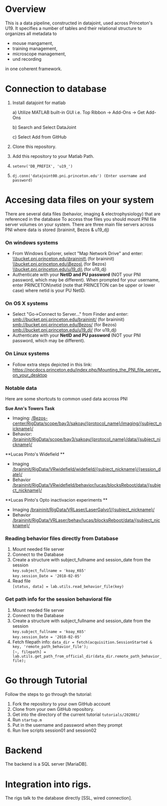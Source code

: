 
# Overview
This is a data pipeline, constructed in datajoint, used across Princeton's U19.
It specifies a number of tables and their relational structure to organizes all metadata to
* mouse mangament,
* training management,
* microscope management,
* und recording

in one coherent framework.

# Connection to database
1. Install datajoint for matlab 
      
      a) Utilize MATLAB built-in GUI i.e. Top Ribbon -> Add-Ons -> Get Add-Ons
      
      b) Search and Select DataJoint
      
      c) Select Add from GitHub
      
2. Clone this repository.
3. Add this repository to your Matlab Path.         
4. ``` setenv('DB_PREFIX', 'u19_') ```
5. ``` dj.conn('datajoint00.pni.princeton.edu') (Enter username and password) ```

# Accesing data files on your system
There are several data files (behavior, imaging & electrophysiology) that are referenced in the database
To access thse files you should mount PNI file server volumes on your system.
There are three main file servers across PNI where data is stored (braininit, Bezos & u19_dj)

### On windows systems
- From Windows Explorer, select "Map Network Drive" and enter: <br>
    [\\\bucket.pni.princeton.edu\braininit\\]() (for braininit) <br>
    [\\\bucket.pni.princeton.edu\Bezos\\]()     (for Bezos) <br>
    [\\\bucket.pni.princeton.edu\u19_dj\\]()   (for u19_dj) <br>
- Authenticate with your **NetID and PU password** (NOT your PNI password, which may be different). When prompted for your username, enter PRINCETON\netid (note that PRINCETON can be upper or lower case) where netid is your PU NetID.
  
### On OS X systems
- Select "Go->Connect to Server..." from Finder and enter: <br>
    [smb://bucket.pni.princeton.edu/braininit/]()    (for braininit) <br>
    [smb://bucket.pni.princeton.edu/Bezos/]()    (for Bezos) <br>
    [smb://bucket.pni.princeton.edu/u19_dj/]()   (for u19_dj) <br>
- Authenticate with your **NetID and PU password** (NOT your PNI password, which may be different).

### On Linux systems
- Follow extra steps depicted in this link: https://npcdocs.princeton.edu/index.php/Mounting_the_PNI_file_server_on_your_desktop

### Notable data 
Here are some shortcuts to common used data accross PNI

**Sue Ann's Towers Task**
- Imaging: [/Bezos-center/RigData/scope/bay3/sakoay/{protocol_name}/imaging/{subject_nickname}/]() 
- Behavior: [/braininit/RigData/scope/bay3/sakoay/{protocol_name}/data/{subject_nickname}/]()

**Lucas Pinto's Widefield **
- Imaging [/braininit/RigData/VRwidefield/widefield/{subject_nickname}/{session_date}/]()
- Behavior [/braininit/RigData/VRwidefield/behavior/lucas/blocksReboot/data/{subject_nickname}/]()

**Lucas Pinto's Opto inactivacion experiments **
- Imaging [/braininit/RigData/VRLaser/LaserGalvo1/{subject_nickname}/]()
- Behavior [/braininit/RigData/VRLaser/behav/lucas/blocksReboot/data/{subject_nickname}/]()

### Reading behavior files directly from Database
1. Mount needed file server
2. Connect to the Database
3. Create a structure with subject_fullname and session_date from the session <br>
```key.subject_fullname = 'koay_K65'``` <br>
```key.session_Date = '2018-02-05'``` <br>
4. Read file <br>
```[status, data] = lab.utils.read_behavior_file(key)```

### Get path info for the session behavioral file
1. Mount needed file server
2. Connect to the Database
3. Create a structure with subject_fullname and session_date from the session <br>
```key.subject_fullname = 'koay_K65'``` <br>
```key.session_Date = '2018-02-05'``` <br>
4. Fetch filepath info:
```data_dir = fetch(acquisition.SessionStarted & key, 'remote_path_behavior_file');``` <br>
```[~, filepath] = lab.utils.get_path_from_official_dir(data_dir.remote_path_behavior_file);```


# Go through Tutorial
Follow the steps to go through the tutorial:
1. Fork the repository to your own GitHub account
2. Clone from your own GitHub repository. 
3. Get into the directory of the current tutorial `tutorials/202001/`
4. Run `startup.m`
5. Put in the username and password when they prompt
6. Run live scripts session01 and session02

# Backend
The backend is a SQL server [MariaDB].

# Integration into rigs.
The rigs talk to the database directly [SSL, wired connection].

